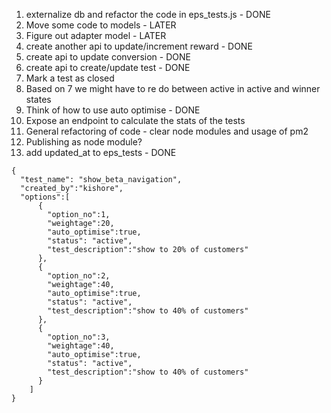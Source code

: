 1. externalize db and refactor the code in eps_tests.js - DONE
2. Move some code to models - LATER
3. Figure out adapter model - LATER
4. create another api to update/increment reward - DONE
5. create api to update conversion - DONE
6. create api to create/update test - DONE
7. Mark a test as closed
8. Based on 7 we might have to re do between active in active and winner states
9. Think of how to use auto optimise - DONE
10. Expose an endpoint to calculate the stats of the tests
11. General refactoring of code - clear node modules and usage of pm2
12. Publishing as node module?
13. add updated_at to eps_tests - DONE

```
{
  "test_name": "show_beta_navigation",
  "created_by":"kishore",
  "options":[
      {
        "option_no":1,
        "weightage":20,
        "auto_optimise":true,
        "status": "active",
        "test_description":"show to 20% of customers"
      },
      {
        "option_no":2,
        "weightage":40,
        "auto_optimise":true,
        "status": "active",
        "test_description":"show to 40% of customers"
      },
      {
        "option_no":3,
        "weightage":40,
        "auto_optimise":true,
        "status": "active",
        "test_description":"show to 40% of customers"
      }
    ]
}
```

